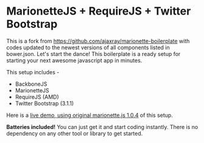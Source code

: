 MarionetteJS + RequireJS + Twitter Bootstrap
=============================================================
This is a fork from https://github.com/ajaxray/marionette-boilerplate with codes updated to the newest versions of all components listed in bower.json.
Let's start the dance! This boilerplate is a ready setup for starting your next awesome javascript app in minutes.

This setup includes -

* BackboneJS
* MarionetteJS 
* RequireJS (AMD)
* Twitter Bootstrap (3.1.1)

Here is a [live demo, using original marionette.js 1.0.4](http://ajaxray.com/demo/marionette-boilerplate) of this setup.

**Batteries included!** You can just get it and start coding instantly. There is no dependency on any other tool or library to get started.

